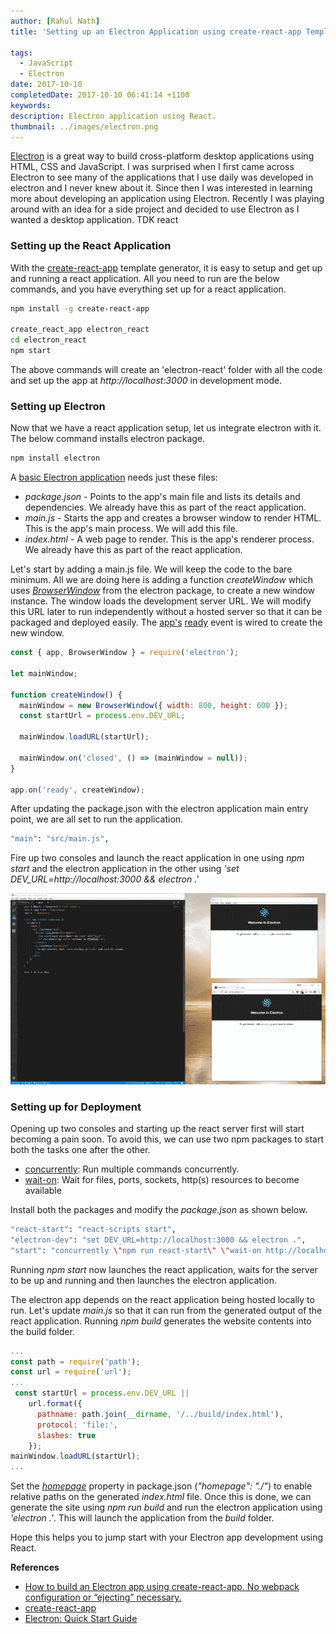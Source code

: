 ```yaml
---
author: [Rahul Nath]
title: 'Setting up an Electron Application using create-react-app Template'
  
tags:
  - JavaScript
  - Electron
date: 2017-10-10
completedDate: 2017-10-10 06:41:14 +1100
keywords:
description: Electron application using React.
thumbnail: ../images/electron.png
---
```


[Electron](https://electron.atom.io/) is a great way to build cross-platform desktop applications using HTML, CSS and JavaScript. I was surprised when I first came across Electron to see many of the applications that I use daily was developed in electron and I never knew about it. Since then I was interested in learning more about developing an application using Electron. Recently I was playing around with an idea for a side project and decided to use Electron as I wanted a desktop application. TDK react

### Setting up the React Application

With the [create-react-app](https://github.com/facebookincubator/create-react-app) template generator, it is easy to setup and get up and running a react application. All you need to run are the below commands, and you have everything set up for a react application.

```bash
npm install -g create-react-app

create_react_app electron_react
cd electron_react
npm start
```

The above commands will create an 'electron-react' folder with all the code and set up the app at _http://localhost:3000_ in development mode.

### Setting up Electron

Now that we have a react application setup, let us integrate electron with it. The below command installs electron package.

```bash
npm install electron
```

A [basic Electron application](https://github.com/electron/electron-quick-start) needs just these files:

- _package.json_ - Points to the app's main file and lists its details and dependencies. We already have this as part of the react application.
- _main.js_ - Starts the app and creates a browser window to render HTML. This is the app's main process. We will add this file.
- _index.html_ - A web page to render. This is the app's renderer process. We already have this as part of the react application.

Let's start by adding a main.js file. We will keep the code to the bare minimum. All we are doing here is adding a function _createWindow_ which uses _[BrowserWindow](https://electron.atom.io/docs/api/browser-window/)_ from the electron package, to create a new window instance. The window loads the development server URL. We will modify this URL later to run independently without a hosted server so that it can be packaged and deployed easily. The [app's](https://electron.atom.io/docs/api/app/) [ready](https://electron.atom.io/docs/api/app/#event-ready) event is wired to create the new window.

```js
const { app, BrowserWindow } = require('electron');

let mainWindow;

function createWindow() {
  mainWindow = new BrowserWindow({ width: 800, height: 600 });
  const startUrl = process.env.DEV_URL;

  mainWindow.loadURL(startUrl);

  mainWindow.on('closed', () => (mainWindow = null));
}

app.on('ready', createWindow);
```

After updating the package.json with the electron application main entry point, we are all set to run the application.

```bash
"main": "src/main.js",
```

Fire up two consoles and launch the react application in one using _npm start_ and the electron application in the other using _'set DEV_URL=http://localhost:3000 && electron .'_

<img class="center" alt="Electron React" src="../images/electron_react.png">

### Setting up for Deployment

Opening up two consoles and starting up the react server first will start becoming a pain soon. To avoid this, we can use two npm packages to start both the tasks one after the other.

- [concurrently](https://www.npmjs.com/package/concurrently): Run multiple commands concurrently.
- [wait-on](https://www.npmjs.com/package/wait-on): Wait for files, ports, sockets, http(s) resources to become available

Install both the packages and modify the _package.json_ as shown below.

```bash
"react-start": "react-scripts start",
"electron-dev": "set DEV_URL=http://localhost:3000 && electron .",
"start": "concurrently \"npm run react-start\" \"wait-on http://localhost:3000/ && npm run electron-dev\""
```

Running _npm start_ now launches the react application, waits for the server to be up and running and then launches the electron application.

The electron app depends on the react application being hosted locally to run. Let's update _main.js_ so that it can run from the generated output of the react application. Running _npm build_ generates the website contents into the build folder.

```js
...
const path = require('path');
const url = require('url');
...
 const startUrl = process.env.DEV_URL ||
    url.format({
      pathname: path.join(__dirname, '/../build/index.html'),
      protocol: 'file:',
      slashes: true
    });
mainWindow.loadURL(startUrl);
...
```

Set the _[homepage](https://github.com/facebookincubator/create-react-app/blob/master/packages/react-scripts/template/README.md#building-for-relative-paths)_ property in package.json (_"homepage": "./"_) to enable relative paths on the generated _index.html_ file. Once this is done, we can generate the site using _npm run build_ and run the electron application using _'electron .'_. This will launch the application from the _build_ folder.

Hope this helps you to jump start with your Electron app development using React.

**References**

- [How to build an Electron app using create-react-app. No webpack configuration or “ejecting” necessary.](https://medium.freecodecamp.org/building-an-electron-application-with-create-react-app-97945861647c)
- [create-react-app](https://github.com/facebookincubator/create-react-app)
- [Electron: Quick Start Guide](https://github.com/electron/electron-quick-start)

